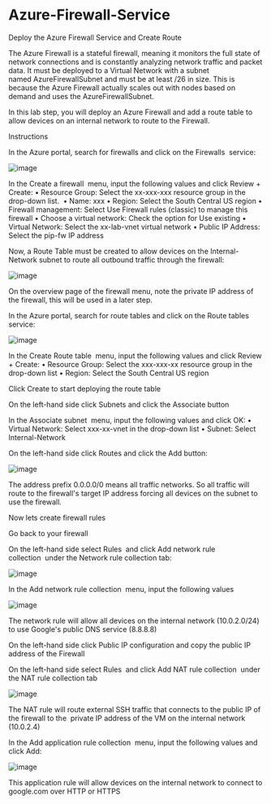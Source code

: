 # Azure-Firewall-Service
Deploy the Azure Firewall Service and Create Route

The Azure Firewall is a stateful firewall, meaning it monitors the full state of network connections and is constantly analyzing network traffic and packet data. It must be deployed to a Virtual Network with a subnet named AzureFirewallSubnet and must be at least /26 in size. This is because the Azure Firewall actually scales out with nodes based on demand and uses the AzureFirewallSubnet.  

In this lab step, you will deploy an Azure Firewall and add a route table to allow devices on an internal network to route to the Firewall.

Instructions

In the Azure portal, search for firewalls and click on the Firewalls  service:

![image](https://user-images.githubusercontent.com/58148717/112332511-cb0c8100-8c87-11eb-8c38-054ef4aa8523.png)

In the Create a firewall  menu, input the following values and click Review + Create:
	• Resource Group: Select the xx-xxx-xxx resource group in the drop-down list. 
	• Name: xxx
	• Region: Select the South Central US region
	• Firewall management: Select Use Firewall rules (classic) to manage this firewall
	• Choose a virtual network: Check the option for Use existing
	• Virtual Network: Select the xx-lab-vnet virtual network
	• Public IP Address: Select the pip-fw IP address

Now, a Route Table must be created to allow devices on the Internal-Network subnet to route all outbound traffic through the firewall:

![image](https://user-images.githubusercontent.com/58148717/112332726-fd1de300-8c87-11eb-87b3-25abffe11f73.png)

On the overview page of the firewall menu, note the private IP address of the firewall, this will be used in a later step.

In the Azure portal, search for route tables and click on the Route tables service:

![image](https://user-images.githubusercontent.com/58148717/112332861-16bf2a80-8c88-11eb-97a3-f21834252eaf.png)

In the Create Route table  menu, input the following values and click Review + Create:
	• Resource Group: Select the xxx-xxx-xx resource group in the drop-down list
	• Region: Select the South Central US region
  
Click Create to start deploying the route table

On the left-hand side click Subnets and click the Associate button

In the Associate subnet  menu, input the following values and click OK:
	• Virtual Network: Select xxx-xx-vnet in the drop-down list
  • Subnet: Select Internal-Network
  
On the left-hand side click Routes and click the Add button:

![image](https://user-images.githubusercontent.com/58148717/112333267-73bae080-8c88-11eb-821d-3ef501b770f7.png)

The address prefix 0.0.0.0/0 means all traffic networks. So all traffic will route to the firewall's target IP address forcing all devices on the subnet to use the firewall.

Now lets create firewall rules

Go back to your firewall 

On the left-hand side select Rules  and click Add network rule collection  under the Network rule collection tab:

![image](https://user-images.githubusercontent.com/58148717/112333415-977e2680-8c88-11eb-9aa3-ee50d6b19b6f.png)

In the Add network rule collection  menu, input the following values

![image](https://user-images.githubusercontent.com/58148717/112333542-b2e93180-8c88-11eb-861b-ac8f63333521.png)


The network rule will allow all devices on the internal network (10.0.2.0/24) to use Google's public DNS service (8.8.8.8)

On the left-hand side click Public IP configuration and copy the public IP address of the Firewall

On the left-hand side select Rules  and click Add NAT rule collection  under the NAT rule collection tab

![image](https://user-images.githubusercontent.com/58148717/112333666-cc8a7900-8c88-11eb-8b60-d54a0e756a51.png)

The NAT rule will route external SSH traffic that connects to the public IP of the firewall to the  private IP address of the VM on the internal network (10.0.2.4)


In the Add application rule collection  menu, input the following values and click Add:

![image](https://user-images.githubusercontent.com/58148717/112333963-0c516080-8c89-11eb-8b3e-617cdefbfe8a.png)

This application rule will allow devices on the internal network to connect to google.com over HTTP or HTTPS



  
  



  


















